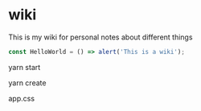 # wiki
This is my wiki for personal notes about different things

```js
const HelloWorld = () => alert('This is a wiki');
```
yarn start

yarn create <react-app> <name>

app.css

